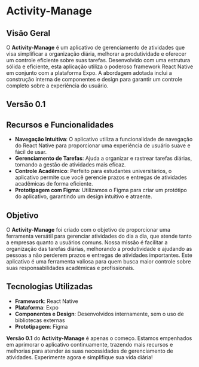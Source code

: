 # Activity-Manage

## Visão Geral

O **Activity-Manage** é um aplicativo de gerenciamento de atividades que visa simplificar a organização diária, melhorar a produtividade e oferecer um controle eficiente sobre suas tarefas. Desenvolvido com uma estrutura sólida e eficiente, esta aplicação utiliza o poderoso framework React Native em conjunto com a plataforma Expo. A abordagem adotada inclui a construção interna de componentes e design para garantir um controle completo sobre a experiência do usuário.

## Versão 0.1

## Recursos e Funcionalidades

- **Navegação Intuitiva**: O aplicativo utiliza a funcionalidade de navegação do React Native para proporcionar uma experiência de usuário suave e fácil de usar.
- **Gerenciamento de Tarefas**: Ajuda a organizar e rastrear tarefas diárias, tornando a gestão de atividades mais eficaz.
- **Controle Acadêmico**: Perfeito para estudantes universitários, o aplicativo permite que você gerencie prazos e entregas de atividades acadêmicas de forma eficiente.
- **Prototipagem com Figma**: Utilizamos o Figma para criar um protótipo do aplicativo, garantindo um design intuitivo e atraente.

## Objetivo

O **Activity-Manage** foi criado com o objetivo de proporcionar uma ferramenta versátil para gerenciar atividades do dia a dia, que atende tanto a empresas quanto a usuários comuns. Nossa missão é facilitar a organização das tarefas diárias, melhorando a produtividade e ajudando as pessoas a não perderem prazos e entregas de atividades importantes. Este aplicativo é uma ferramenta valiosa para quem busca maior controle sobre suas responsabilidades acadêmicas e profissionais.

## Tecnologias Utilizadas

- **Framework**: React Native
- **Plataforma**: Expo
- **Componentes e Design**: Desenvolvidos internamente, sem o uso de bibliotecas externas
- **Prototipagem**: Figma

**Versão 0.1** do **Activity-Manage** é apenas o começo. Estamos empenhados em aprimorar o aplicativo continuamente, trazendo mais recursos e melhorias para atender às suas necessidades de gerenciamento de atividades. Experimente agora e simplifique sua vida diária!
